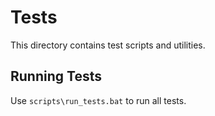 # Tests 
This directory contains test scripts and utilities. 
 
## Running Tests 
 
Use `scripts\run_tests.bat` to run all tests. 

